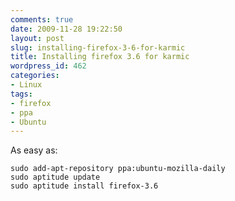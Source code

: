 ```yaml
---
comments: true
date: 2009-11-28 19:22:50
layout: post
slug: installing-firefox-3-6-for-karmic
title: Installing firefox 3.6 for karmic
wordpress_id: 462
categories:
- Linux
tags:
- firefox
- ppa
- Ubuntu
---
```


As easy as:
```
sudo add-apt-repository ppa:ubuntu-mozilla-daily
sudo aptitude update
sudo aptitude install firefox-3.6
```
